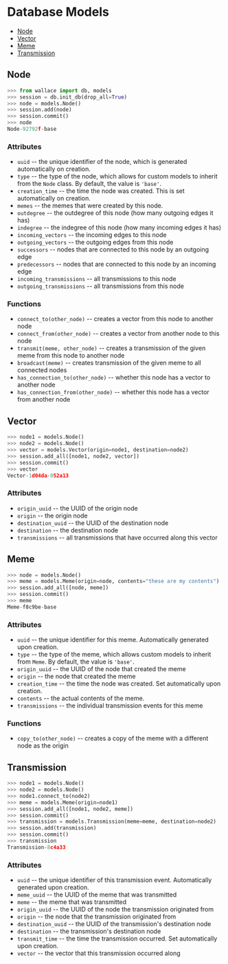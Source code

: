 # Database Models

* [Node](#node)
* [Vector](#vector)
* [Meme](#meme)
* [Transmission](#transmission)

## Node

```python
>>> from wallace import db, models
>>> session = db.init_db(drop_all=True)
>>> node = models.Node()
>>> session.add(node)
>>> session.commit()
>>> node
Node-92792f-base
```

### Attributes

* `uuid` -- the unique identifier of the node, which is generated automatically on creation.
* `type` -- the type of the node, which allows for custom models to inherit from the `Node` class. By default, the value is `'base'`.
* `creation_time` -- the time the node was created. This is set automatically on creation.
* `memes` -- the memes that were created by this node.
* `outdegree` -- the outdegree of this node (how many outgoing edges it has)
* `indegree` -- the indegree of this node (how many incoming edges it has)
* `incoming_vectors` -- the incoming edges to this node
* `outgoing_vectors` -- the outgoing edges from this node
* `successors` -- nodes that are connected to this node by an outgoing edge
* `predecessors` -- nodes that are connected to this node by an incoming edge
* `incoming_transmissions` -- all transmissions to this node
* `outgoing_transmissions` -- all transmissions from this node

### Functions

* `connect_to(other_node)` -- creates a vector from this node to another node
* `connect_from(other_node)` -- creates a vector from another node to this node
* `transmit(meme, other_node)` -- creates a transmission of the given meme from this node to another node
* `broadcast(meme)` -- creates transmission of the given meme to all connected nodes
* `has_connection_to(other_node)` -- whether this node has a vector to another node
* `has_connection_from(other_node)` -- whether this node has a vector from another node

## Vector

```python
>>> node1 = models.Node()
>>> node2 = models.Node()
>>> vector = models.Vector(origin=node1, destination=node2)
>>> session.add_all([node1, node2, vector])
>>> session.commit()
>>> vector
Vector-1d04da-052a13
```

### Attributes

* `origin_uuid` -- the UUID of the origin node
* `origin` -- the origin node
* `destination_uuid` -- the UUID of the destination node
* `destination` -- the destination node
* `transmissions` -- all transmissions that have occurred along this vector

## Meme

```python
>>> node = models.Node()
>>> meme = models.Meme(origin=node, contents="these are my contents")
>>> session.add_all([node, meme])
>>> session.commit()
>>> meme
Meme-f8c9be-base
```

### Attributes

* `uuid` -- the unique identifier for this meme. Automatically generated upon creation.
* `type` -- the type of the meme, which allows custom models to inherit from `Meme`. By default, the value is `'base'`.
* `origin_uuid` -- the UUID of the node that created the meme
* `origin` -- the node that created the meme
* `creation_time` -- the time the node was created. Set automatically upon creation.
* `contents` -- the actual contents of the meme.
* `transmissions` -- the individual transmission events for this meme

### Functions

* `copy_to(other_node)` -- creates a copy of the meme with a different node as the origin

## Transmission

```python
>>> node1 = models.Node()
>>> node2 = models.Node()
>>> node1.connect_to(node2)
>>> meme = models.Meme(origin=node1)
>>> session.add_all([node1, node2, meme])
>>> session.commit()
>>> transmission = models.Transmission(meme=meme, destination=node2)
>>> session.add(transmission)
>>> session.commit()
>>> transmission
Transmission-8c4a33
```

### Attributes

* `uuid` -- the unique identifier of this transmission event. Automatically generated upon creation.
* `meme_uuid` -- the UUID of the meme that was transmitted
* `meme` -- the meme that was transmitted
* `origin_uuid` -- the UUID of the node the transmission originated from
* `origin` -- the node that the transmission originated from
* `destination_uuid` -- the UUID of the transmission's destination node
* `destination` -- the transmission's destination node
* `transmit_time` -- the time the transmission occurred. Set automatically upon creation.
* `vector` -- the vector that this transmission occurred along